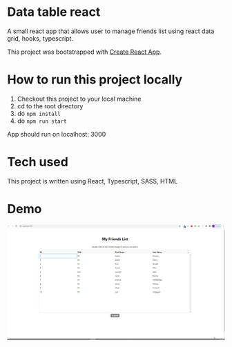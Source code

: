 # Data table react

A small react app that allows user to manage friends list using react data grid, hooks, typescript.

This project was bootstrapped with [Create React App](https://github.com/facebook/create-react-app).

# How to run this project locally

1. Checkout this project to your local machine
2. cd to the root directory
3. do `npm install`
4. do `npm run start`

App should run on localhost: 3000

# Tech used
This project is written using React, Typescript, SASS, HTML

# Demo

![](https://github.com/dilipagheda/data-table-react/blob/master/demo.gif)
